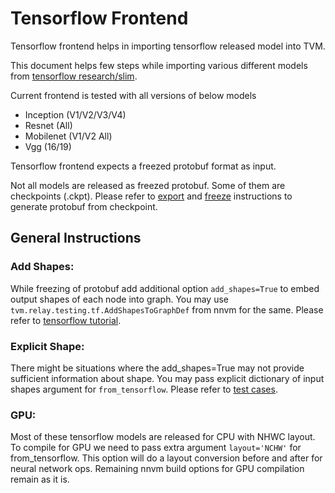 # Tensorflow Frontend
Tensorflow frontend helps in importing tensorflow released model into TVM.

This document helps few steps while importing various different models from
[tensorflow research/slim](https://github.com/tensorflow/models/tree/master/research/slim).

Current frontend is tested with all versions of below models
- Inception (V1/V2/V3/V4)
- Resnet (All)
- Mobilenet (V1/V2 All)
- Vgg (16/19)

Tensorflow frontend expects a freezed protobuf format as input.

Not all models are released as freezed protobuf. Some of them are checkpoints (.ckpt).
Please refer to [export](https://github.com/tensorflow/models/tree/master/research/slim#exporting-the-inference-graph) 
and [freeze](https://github.com/tensorflow/models/tree/master/research/slim#freezing-the-exported-graph) 
instructions to generate protobuf from checkpoint.

## General Instructions

### Add Shapes:
While freezing of protobuf add additional option ```add_shapes=True``` to embed output shapes of each node into graph.
You may use ```tvm.relay.testing.tf.AddShapesToGraphDef``` from nnvm for the same.
Please refer to [tensorflow tutorial](https://github.com/dmlc/tvm/blob/master/tutorials/nnvm/from_tensorflow.py).

### Explicit Shape:
There might be situations where the add_shapes=True may not provide sufficient information about shape.
You may pass explicit dictionary of input shapes argument for ```from_tensorflow```.
Please refer to [test cases](https://github.com/dmlc/tvm/blob/master/nnvm/tests/python/frontend/tensorflow/test_forward.py#L36).

### GPU:
Most of these tensorflow models are released for CPU with NHWC layout.
To compile for GPU we need to pass extra argument ```layout='NCHW'``` for from_tensorflow.
This option will do a layout conversion before and after for neural network ops.
Remaining nnvm build options for GPU compilation remain as it is.
